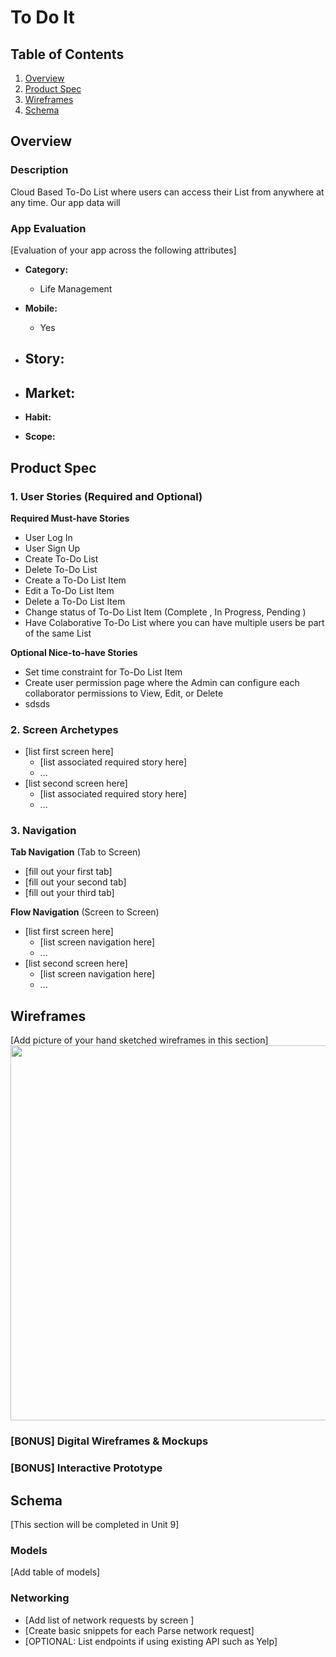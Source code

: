 # To Do It

## Table of Contents

1. [Overview](#Overview)
1. [Product Spec](#Product-Spec)
1. [Wireframes](#Wireframes)
2. [Schema](#Schema)

## Overview

### Description

Cloud Based To-Do List where users can access their List from anywhere at any time. Our app data will

### App Evaluation

[Evaluation of your app across the following attributes]

- **Category:**
  - Life Management
- **Mobile:**
  - Yes

- **Story:**
    -

- **Market:**
    -

- **Habit:**
- **Scope:**

## Product Spec

### 1. User Stories (Required and Optional)

**Required Must-have Stories**

- User Log In
- User Sign Up
- Create To-Do List
- Delete To-Do List
- Create a To-Do List Item
- Edit a To-Do List Item
- Delete a To-Do List Item
- Change status of To-Do List Item (Complete , In Progress, Pending )
- Have Colaborative To-Do List where you can have multiple users be part of the same List

**Optional Nice-to-have Stories**

- Set time constraint for To-Do List Item
- Create user permission page where the Admin can configure each collaborator permissions to View, Edit, or Delete
- sdsds

### 2. Screen Archetypes

- [list first screen here]
  - [list associated required story here]
  - ...
- [list second screen here]
  - [list associated required story here]
  - ...

### 3. Navigation

**Tab Navigation** (Tab to Screen)

- [fill out your first tab]
- [fill out your second tab]
- [fill out your third tab]

**Flow Navigation** (Screen to Screen)

- [list first screen here]
  - [list screen navigation here]
  - ...
- [list second screen here]
  - [list screen navigation here]
  - ...

## Wireframes

[Add picture of your hand sketched wireframes in this section]
<img src="YOUR_WIREFRAME_IMAGE_URL" width=600>

### [BONUS] Digital Wireframes & Mockups

### [BONUS] Interactive Prototype

## Schema

[This section will be completed in Unit 9]

### Models

[Add table of models]

### Networking

- [Add list of network requests by screen ]
- [Create basic snippets for each Parse network request]
- [OPTIONAL: List endpoints if using existing API such as Yelp]
